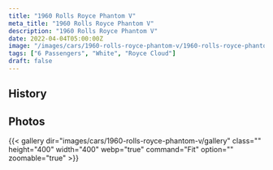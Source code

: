 ```yaml
---
title: "1960 Rolls Royce Phantom V"
meta_title: "1960 Rolls Royce Phantom V"
description: "1960 Rolls Royce Phantom V"
date: 2022-04-04T05:00:00Z
image: "/images/cars/1960-rolls-royce-phantom-v/1960-rolls-royce-phantom-v.jpg"
tags: ["6 Passengers", "White", "Royce Cloud"]
draft: false
---
```

## History

## Photos
{{< gallery dir="images/cars/1960-rolls-royce-phantom-v/gallery" class="" height="400" width="400" webp="true" command="Fit" option="" zoomable="true" >}}

